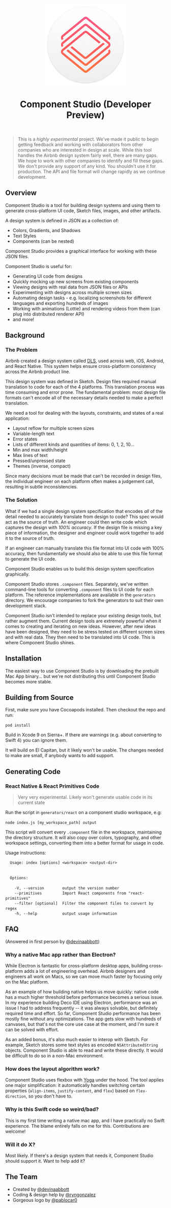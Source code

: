 <p align="center">
  <img src="ComponentStudio/Assets.xcassets/AppIcon.appiconset/icon_256x256@2x.png" width="256" height="256" />
</p>

<h1 align="center">Component Studio (Developer Preview)</h1>

<br />

> This is a *highly experimental* project. We've made it public to begin getting feedback and working with collaborators from other companies who are interested in design at scale. While this tool handles the Airbnb design system fairly well, there are many gaps. We hope to work with other companies to identify and fill these gaps.
> We don't provide any support of any kind. You shouldn't use it for production. The API and file format will change rapidly as we continue development.

## Overview

Component Studio is a tool for building design systems and using them to generate cross-platform UI code, Sketch files, images, and other artifacts.

A design system is defined in JSON as a collection of:
- Colors, Gradients, and Shadows
- Text Styles
- Components (can be nested)

Component Studio provides a graphical interface for working with these JSON files. 

Component Studio is useful for:
- Generating UI code from designs
- Quickly mocking up new screens from existing components
- Viewing designs with real data from JSON files or APIs
- Experimenting with designs across multiple screen sizes
- Automating design tasks - e.g. localizing screenshots for different languages and exporting hundreds of images
- Working with animations (Lottie) and rendering videos from them (can plug into distributed renderer API)
- and more!

## Background

### The Problem

Airbnb created a design system called [DLS](https://airbnb.design/building-a-visual-language/), used across web, iOS, Android, and React Native. This system helps ensure cross-platform consistency across the Airbnb product line.

This design system was defined in Sketch. Design files required manual translation to code for each of the 4 platforms. This translation process was time consuming and error prone. The fundamental problem: most design file formats can't encode all of the necessary details needed to make a perfect translation.

We need a tool for dealing with the layouts, constraints, and states of a real application:
- Layout reflow for multiple screen sizes
- Variable-length text
- Error states
- Lists of different kinds and quantities of items: 0, 1, 2, 10…
- Min and max width/height
- Max lines of text
- Pressed/unpressed state
- Themes (inverse, compact)

Since many decisions must be made that can't be recorded in design files, the individual engineer on each platform often makes a judgement call, resulting in subtle inconsistencies.

### The Solution

What if we had a single design system specification that encodes *all* of the detail needed to accurately translate from design to code? This spec would act as the source of truth. An engineer could then write code which captures the design with *100% accuracy*. If the design file is missing a key piece of information, the designer and engineer could work together to add it to the source of truth.

If an engineer can manually translate this file format into UI code with 100% accuracy, then fundamentally we should also be able to use this file format to generate the UI code.

Component Studio enables us to build this design system specification graphically.

Component Studio stores `.component` files. Separately, we've written command-line tools for converting `.component` files to UI code for each platform. The reference implementations are available in the `generators` directory. We encourage companies to fork the generators to suit their own development stack.

Component Studio isn't intended to replace your existing design tools, but rather augment them. Current design tools are extremely powerful when it comes to creating and iterating on new ideas. However, after new ideas have been designed, they need to be stress tested on different screen sizes and with real data. They then need to be translated into UI code. This is where Component Studio shines.

## Installation

The easiest way to use Component Studio is by downloading the prebuilt Mac App binary... but we're not distributing this until Component Studio becomes more stable.

## Building from Source

First, make sure you have Cocoapods installed. Then checkout the repo and run:

`pod install`

Build in Xcode 9 on Sierra+. If there are warnings (e.g. about converting to Swift 4) you can ignore them.

It will build on El Capitan, but it likely won't be usable. The changes needed to make are small, if anybody wants to add support.

## Generating Code

### React Native & React Primitives Code

> Very very experimental. Likely won't generate usable code in its current state

Run the script in `generators/react` on a component studio workspace, e.g:

`node index.js [my_workspace_path] output`

This script will convert every `.component` file in the workspace, maintaining the directory structure. It will also copy over colors, typography, and other workspace settings, converting them into a better format for usage in code.

Usage instructions:

```
  Usage: index [options] <workspace> <output-dir>


  Options:

    -V, --version        output the version number
    --primitives         Import React components from "react-primitives"
    --filter [optional]  Filter the component files to convert by regex
    -h, --help           output usage information
```

## FAQ

(Answered in first person by [@devinaabbott](https://twitter.com/devinaabbott))

### Why a native Mac app rather than Electron?

While Electron is fantastic for cross-platform desktop apps, building cross-platform adds a lot of engineering overhead. Airbnb designers and engineers all work on Macs, so we can move much faster by focusing only on the Mac platform.

As an example of how building native helps us move quickly: native code has a much higher threshold before performance becomes a serious issue. In my experience building Deco IDE using Electron, performance was an issue I had to address frequently -- it was always solvable, but definitely required time and effort. So far, Component Studio performance has been mostly fine without any optimizations. The app gets slow with hundreds of canvases, but that's not the core use case at the moment, and I'm sure it can be solved with effort.

As an added bonus, it's also much easier to interop with Sketch. For example, Sketch stores some text styles as encoded `NSAttributedString` objects. Component Studio is able to read and write these directly. It would be difficult to do so in a non-Mac environment.

### How does the layout algorithm work?

Component Studio uses flexbox with [Yoga](https://github.com/facebook/yoga) under the hood. The tool applies one major simplification: it automatically handles switching certain properties (`align-items`, `justify-content`, and `flex`) based on `flex-direction`, so you don't have to.

### Why is this Swift code so weird/bad?

This is my first time writing a native mac app, and I have practically no Swift experience. The blame entirely falls on me for this. Contributions are welcome!

### Will it do X?

Most likely. If there's a design system that needs it, Component Studio should support it. Want to help add it?

## The Team

- Created by [@devinaabbott](https://twitter.com/devinaabbott)
- Coding & design help by [@ryngonzalez](https://twitter.com/ryngonzalez)
- Gorgeous logo by [@pablocar0](https://twitter.com/pablocar0)
